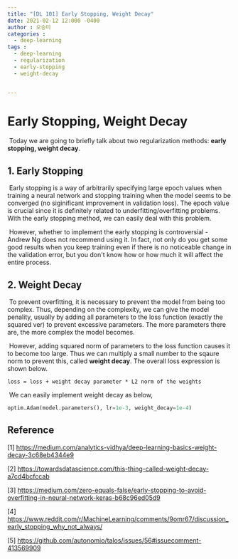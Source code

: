 ```yaml
---
title: "[DL 101] Early Stopping, Weight Decay"
date: 2021-02-12 12:000 -0400
author : 오승미
categories :
  - deep-learning
tags :
  - deep-learning
  - regularization
  - early-stopping
  - weight-decay


---
```


# Early Stopping, Weight Decay



​	Today we are going to briefly talk about two regularization methods: **early stopping, weight decay**.



## 1. Early Stopping

​	Early stopping is a way of arbitrarily specifying large epoch values when training a neural network and stopping training when the model seems to be converged (no siginificant improvement in validation loss). The epoch value is crucial since it is definitely related to underfitting/overfitting problems. With the early stopping method, we can easily deal with this problem. 	

​	However, whether to implement the early stopping is controversial - Andrew Ng does not recommend using it. In fact, not only do you get some good results when you keep training even if there is no noticeable change in the validation error, but you don't know how or how much it will affect the entire process.





## 2. Weight Decay

​	To prevent overfitting, it is necessary to prevent the model from being too complex. Thus, depending on the complexity, we can give the model penality, usually by adding all parameters to the loss function (exactly the squared ver) to prevent excessive parameters. The more parameters there are, the more complex the model becomes.

​	However, adding squared norm of parameters to the loss function causes it to become too large. Thus we can multiply a small number to the sqaure norm to prevent this, called **weight decay**. The overall loss expression is shown below.	

```
loss = loss + weight decay parameter * L2 norm of the weights
```

​	We can easily implement weight decay as below,

```python
optim.Adam(model.parameters(), lr=1e-3, weight_decay=1e-4)
```



## Reference

[1] https://medium.com/analytics-vidhya/deep-learning-basics-weight-decay-3c68eb4344e9

[2] https://towardsdatascience.com/this-thing-called-weight-decay-a7cd4bcfccab

[3] https://medium.com/zero-equals-false/early-stopping-to-avoid-overfitting-in-neural-network-keras-b68c96ed05d9

[4] https://www.reddit.com/r/MachineLearning/comments/9omr67/discussion_early_stopping_why_not_always/

[5] https://github.com/autonomio/talos/issues/56#issuecomment-413569909
